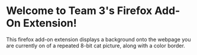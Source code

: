 # Welcome to Team 3's Firefox Add-On Extension!
This firefox add-on extension displays a background onto the webpage you are currently on of a repeated 8-bit cat picture, along with a color border.
